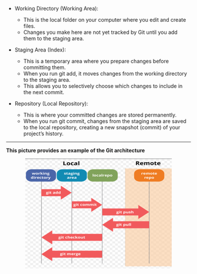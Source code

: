 - Working Directory (Working Area):

  - This is the local folder on your computer where you edit and create files.
  - Changes you make here are not yet tracked by Git until you add them to the staging area.

- Staging Area (Index):

  - This is a temporary area where you prepare changes before committing them.
  - When you run git add, it moves changes from the working directory to the staging area.
  - This allows you to selectively choose which changes to include in the next commit.

- Repository (Local Repository):

  - This is where your committed changes are stored permanently.
  - When you run git commit, changes from the staging area are saved to the local repository, creating a new snapshot (commit) of your project’s history.

---

**This picture provides an example of the Git architecture**

<p align="center">
  <img src="../images//gitArch.png" alt="Git Architecture" width="400" height="300">
</p>
